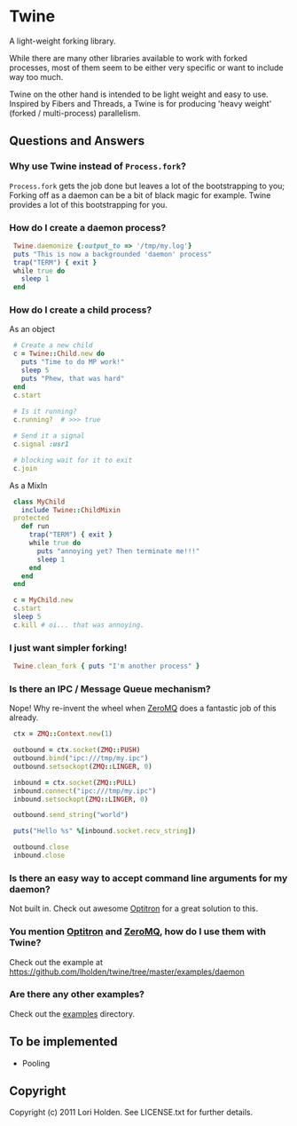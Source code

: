 # Twine

A light-weight forking library.

While there are many other libraries available to work with forked processes, most of them 
seem to be either very specific or want to include way too much.

Twine on the other hand is intended to be light weight and easy to use. Inspired by Fibers and Threads, a Twine is for producing 'heavy weight' (forked / multi-process) parallelism.

## Questions and Answers

### Why use Twine instead of `Process.fork`?

`Process.fork` gets the job done but leaves a lot of the bootstrapping to you; Forking off as a daemon can be a bit of black magic for example. Twine provides a lot of this bootstrapping for you.

### How do I create a daemon process?
```ruby
 Twine.daemonize {:output_to => '/tmp/my.log'}
 puts "This is now a backgrounded 'daemon' process"
 trap("TERM") { exit }
 while true do
   sleep 1
 end
```

### How do I create a child process?
As an object

```ruby
 # Create a new child
 c = Twine::Child.new do
   puts "Time to do MP work!"
   sleep 5
   puts "Phew, that was hard"
 end
 c.start
 
 # Is it running?
 c.running?  # >>> true

 # Send it a signal
 c.signal :usr1

 # blocking wait for it to exit
 c.join     
```

As a MixIn

```ruby
 class MyChild
   include Twine::ChildMixin
 protected
   def run
     trap("TERM") { exit }
     while true do
       puts "annoying yet? Then terminate me!!!"
       sleep 1
     end
   end
 end

 c = MyChild.new
 c.start
 sleep 5
 c.kill # oi... that was annoying.
```

### I just want simpler forking!

```ruby
 Twine.clean_fork { puts "I'm another process" }
```

### Is there an IPC / Message Queue mechanism?

Nope! Why re-invent the wheel when [ZeroMQ][zeromq] does a fantastic job of this already.

```ruby
 ctx = ZMQ::Context.new(1)

 outbound = ctx.socket(ZMQ::PUSH)
 outbound.bind("ipc:///tmp/my.ipc")
 outbound.setsockopt(ZMQ::LINGER, 0)

 inbound = ctx.socket(ZMQ::PULL)
 inbound.connect("ipc:///tmp/my.ipc")
 inbound.setsockopt(ZMQ::LINGER, 0)

 outbound.send_string("world")

 puts("Hello %s" %[inbound.socket.recv_string])

 outbound.close
 inbound.close
```

### Is there an easy way to accept command line arguments for my daemon?

Not built in. Check out awesome [Optitron][optitron] for a great solution to this.

### You mention [Optitron][optitron] and [ZeroMQ][zeromq], how do I use them with Twine?

Check out the example at https://github.com/lholden/twine/tree/master/examples/daemon

### Are there any other examples?

Check out the [examples][examples] directory.

## To be implemented
 * Pooling

## Copyright
Copyright (c) 2011 Lori Holden. See LICENSE.txt for further details.


[optitron]: https://github.com/joshbuddy/optitron  "Sensible, minimal simple options parsing and dispatching for Ruby. Build a CLI with no fuss."
[zeromq]: http://www.zeromq.org/  "The Intelligent Transport Layer"
[examples]: https://github.com/lholden/twine/tree/master/examples  "Examples of using Twine"
